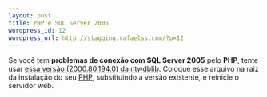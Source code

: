 ```yaml
--- 
layout: post
title: PHP e SQL Server 2005
wordpress_id: 12
wordpress_url: http://stagging.rafaelss.com/?p=12
---
```

<p>Se você tem <strong>problemas de conexão com <span class="caps">SQL</span> Server 2005</strong> pelo <strong><span class="caps">PHP</span></strong>, tente usar <a href="/assets/ntwdblib.zip">essa versão (2000.80.194.0) da ntwdblib</a>.
Coloque esse arquivo na raiz da instalação do seu <a href="http://www.php.net"><span class="caps">PHP</span></a>, substituindo a versão existente, e reinicie o servidor web.</p>
